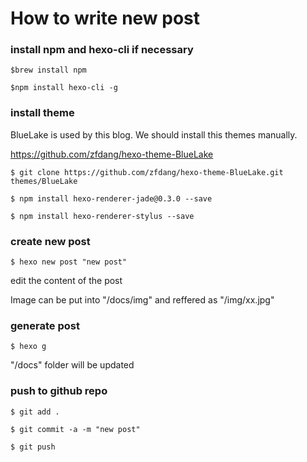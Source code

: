 # How to write new post

### install npm and hexo-cli if necessary

`$brew install npm`

`$npm install hexo-cli -g`


### install theme

BlueLake is used by this blog. We should install this themes manually.

https://github.com/zfdang/hexo-theme-BlueLake

`$ git clone https://github.com/zfdang/hexo-theme-BlueLake.git themes/BlueLake`

`$ npm install hexo-renderer-jade@0.3.0 --save`

`$ npm install hexo-renderer-stylus --save`

### create new post

`$ hexo new post "new post"`

edit the content of the post

Image can be put into "/docs/img" and reffered as "/img/xx.jpg"


### generate post

`$ hexo g`

"/docs" folder will be updated


### push to github repo

`$ git add .`

`$ git commit -a -m "new post"`

`$ git push`
